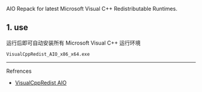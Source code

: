 AIO Repack for latest Microsoft Visual C++ Redistributable Runtimes.

## 1. use

运行后即可自动安装所有 Microsoft Visual C++ 运行环境

```
VisualCppRedist_AIO_x86_x64.exe
```

---

Refrences

- [VisualCppRedist AIO](https://github.com/abbodi1406/vcredist)

